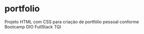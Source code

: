 # portfolio
Projeto HTML com CSS para criação de portfólio pessoal conforme Bootcamp DIO FullStack TQI
